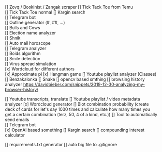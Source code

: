 [] Zovq / Bookinist / Zangak scraper
[] Tick Tack Toe from Temu  
[] Tick Tack Toe normal
[] Kargin search  
[] Telegram bot  
[] Outline generator (#, ##, ...)  
[] Bulls and Cows  
[] Election name analyzer  
[] Shnik  
[] Auto mail horoscope  
[] Telegram analyzer  
[] Boids algorithm  
[] Smile detection  
[] Virus spread simulation  
[x] Wordcloud for different authors  
[x] Approximate pi 
[x] Hangman game
[] Youtube playlist analyzer (Classes)
[] Benzakalonka
[] Snake
[] opencv based smthing
[] browsing history analyzer https://davidbieber.com/snippets/2019-12-30-analyzing-my-browser-history/

[] Youtube transcripts, translate
[] Youtube playlist / video metadata analyzer 
[x] Wordcloud generator
[] Blot combination probability (create deck of cards for let's say 1000 times and calculate how many times you get a certain combination (terz, 50, 4 of a kind, etc.))
[] Tool to automatically send emails  
[] Telegram bot  
[x] OpenAI based something
[] Kargin search
[] compounding interest calculator

[] requirements.txt generator
[] auto big file to .gitignore 